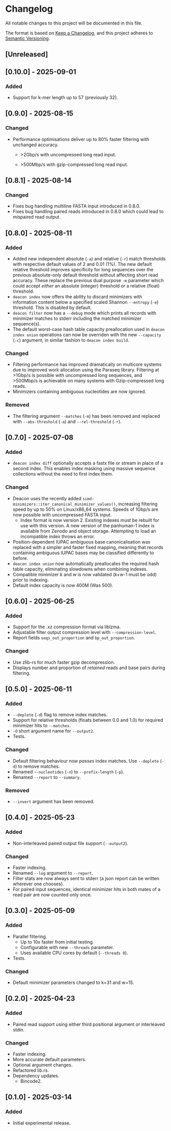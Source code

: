 # Changelog

All notable changes to this project will be documented in this file.

The format is based on [Keep a Changelog](https://keepachangelog.com/en/1.1.0/),
and this project adheres to [Semantic Versioning](https://semver.org/spec/v2.0.0.html).

## [Unreleased]

## [0.10.0] - 2025-09-01

### Added

- Support for k-mer length up to 57 (previously 32).

## [0.9.0] - 2025-08-15

### Changed

- Performance optimisations deliver up to 80% faster filtering with unchanged accuracy.

  - \>2Gbp/s with uncompressed long read input.

  - \>500Mbp/s with gzip-compressed long read input.

## [0.8.1] - 2025-08-14

### Changed

- Fixes bug handling multiline FASTA input introduced in 0.8.0.
- Fixes bug handling paired reads introduced in 0.8.0 which could lead to mispaired read output.

## [0.8.0] - 2025-08-11

### Added

- Added new independent absolute (`-a`) and relative (`-r`) match thresholds with respective default values of 2 and 0.01 (1%). The new default relative threshold improves specificity for long sequences over the previous absolute-only default threshold without affecting short read accuracy. These replace the previous dual purpose `-m` parameter which could accept _either_ an absolute (integer) threshold _or_ a relative (float) threshold. 
- `deacon index` now offers the ability to discard minimizers with information content below a specified scaled Shannon `--entropy` (`-e`) threshold. This is disabled by default.
- `deacon filter` now has a `--debug` mode which prints all records with minimizer matches to stderr including the matched minimizer sequence(s).
- The default worst-case hash table capacity preallocation used in `deacon index union` operations can now be overriden with the new `--capacity` (`-c`) argument, in similar fashion to `deacon index build`. 

### Changed

- Filtering performance has improved dramatically on multicore systems due to improved work allocation using the Paraseq library. Filtering at >1Gbp/s is possible with uncompressed long sequences, and >500Mbp/s is achievable on many systems with Gzip-compressed long reads.
- Minimizers containing ambiguous nucleotides are now ignored.

### Removed

- The filtering argument `--matches` (`-m`) has been removed and replaced with `--abs-threshold` (`-a`) and `--rel-threshold` (`-r`).




## [0.7.0] - 2025-07-08

### Added
- `deacon index diff` optionally accepts a fastx file or stream in place of a second index. This enables index masking using massive sequence collections without the need to first index them.

### Changed
- Deacon uses the recently added `simd-minimizers::iter_canonical_minimizer_values()`, increasing filtering speed by up to 50% on Linux/x86_64 systems. Speeds of 1Gbp/s are now possible with uncompressed FASTA input.
  - Index format is now version 2. Existing indexes must be rebuilt for use with this version. A new version of the panhuman-1 index is available from Zenodo and object storage. Attempting to load an incompatible index throws an error.
- Position-dependent IUPAC ambiguous base canonicalisation was replaced with a simpler and faster fixed mapping, meaning that records containing ambiguous IUPAC bases may be classified differently to before.
- `deacon index union` now automatically preallocates the required hash table capacity, eliminating slowdowns when combining indexes.
- Compatible minimizer _k_ and _w_ is now validated (k+w-1 must be odd) prior to indexing.
- Default index capacity is now 400M (Was 500).


## [0.6.0] - 2025-06-25

### Added

- Support for the .xz compression format via liblzma.
- Adjustable filter output compression level with `--compression-level`.
- Report fields `seqs_out_proportion` and `bp_out_proportion`.

### Changed

- Use zlib-rs for much faster gzip decompression.
- Displays number and proportion of _retained_ reads and base pairs during filtering.

## [0.5.0] - 2025-06-11

### Added

- `--deplete` (`-d`) flag to remove index matches.
- Support for relative thresholds (floats between 0.0 and 1.0) for required minimizer hits to `--matches`.
- `-O` short argument name for `--output2`.
- Tests.

### Changed

- Default filtering behaviour now _passes_ index matches. Use `--deplete` (`-d`) to remove matches.
- Renamed `--nucleotides` (`-n`) to `--prefix-length` (`-p`).
- Renamed `--report` to `--summary`.

### Removed

- `--invert` argument has been removed.

## [0.4.0] - 2025-05-23

### Added

- Non-interleaved paired output file support (`--output2`).

### Changed

- Faster indexing.
- Renamed `--log` argument to `--report`.
- Filter stats are now always sent to stderr (a json report can be written wherever one chooses).
- For paired input sequences, identical minimizer hits in both mates of a read pair are now counted only once.

## [0.3.0] - 2025-05-09

### Added

- Parallel filtering.
  - Up to 10x faster from initial testing.
  - Configurable with new `--threads` parameter.
  - Uses available CPU cores by default (`--threads 0`).
- Tests.

### Changed

- Default minimizer parameters changed to k=31 and w=15.

## [0.2.0] - 2025-04-23

### Added

- Paired read support using either third positional argument or interleaved stdin.

### Changed

- Faster indexing.
- More accurate default parameters.
- Optional argument changes.
- Refactored lib.rs.
- Dependency updates.
  - Bincode2.

## [0.1.0] - 2025-03-14

### Added

- Initial experimental release.
